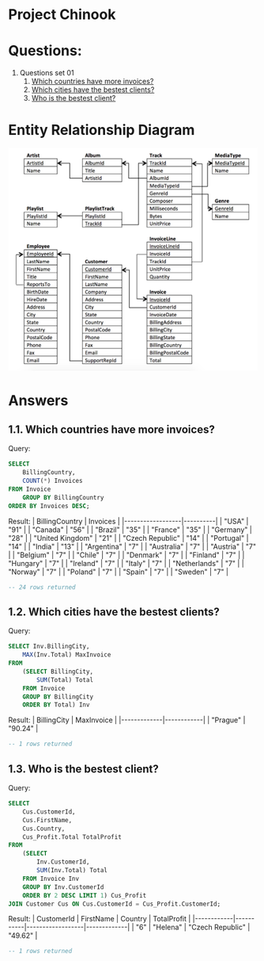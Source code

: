 # Project Chinook
# Questions:
1. Questions set 01
    1. [Which countries have more invoices?](##-1.1.-Which-countries-have-more-invoices)
    2. [Which cities have the bestest clients?](##-1.2.-Which-cities-have-the-bestest-clients)
    3. [Who is the bestest client?](##-1.3.-Who-is-the-bestest-client?)

# Entity Relationship Diagram
![Chinook ERD](db/chinook-erd.png)



# Answers
## 1.1. Which countries have more invoices?

Query:
```sql
SELECT 
    BillingCountry,
    COUNT(*) Invoices
FROM Invoice
    GROUP BY BillingCountry
ORDER BY Invoices DESC;
```
Result:
| BillingCountry   | Invoices |
|------------------|----------|
| "USA"            | "91"     |
| "Canada"         | "56"     |
| "Brazil"         | "35"     |
| "France"         | "35"     |
| "Germany"        | "28"     |
| "United Kingdom" | "21"     |
| "Czech Republic" | "14"     |
| "Portugal"       | "14"     |
| "India"          | "13"     |
| "Argentina"      | "7"      |
| "Australia"      | "7"      |
| "Austria"        | "7"      |
| "Belgium"        | "7"      |
| "Chile"          | "7"      |
| "Denmark"        | "7"      |
| "Finland"        | "7"      |
| "Hungary"        | "7"      |
| "Ireland"        | "7"      |
| "Italy"          | "7"      |
| "Netherlands"    | "7"      |
| "Norway"         | "7"      |
| "Poland"         | "7"      |
| "Spain"          | "7"      |
| "Sweden"         | "7"      |

```sql
-- 24 rows returned
```

## 1.2. Which cities have the bestest clients?

Query:
```sql
SELECT Inv.BillingCity,
    MAX(Inv.Total) MaxInvoice
FROM 
    (SELECT BillingCity,
        SUM(Total) Total
	FROM Invoice
    GROUP BY BillingCity
    ORDER BY Total) Inv
```
Result:
| BillingCity | MaxInvoice |
|-------------|------------|
| "Prague"    | "90.24"    |

```sql
-- 1 rows returned
```

## 1.3. Who is the bestest client?

Query:
```sql
SELECT 
    Cus.CustomerId,
    Cus.FirstName,
    Cus.Country,
    Cus_Profit.Total TotalProfit
FROM 
    (SELECT 
        Inv.CustomerId,
        SUM(Inv.Total) Total
    FROM Invoice Inv
    GROUP BY Inv.CustomerId
    ORDER BY 2 DESC LIMIT 1) Cus_Profit
JOIN Customer Cus ON Cus.CustomerId = Cus_Profit.CustomerId;
```
Result:
| CustomerId | FirstName | Country          | TotalProfit |
|------------|-----------|------------------|-------------|
| "6"        | "Helena"  | "Czech Republic" | "49.62"     |

```sql
-- 1 rows returned
```
